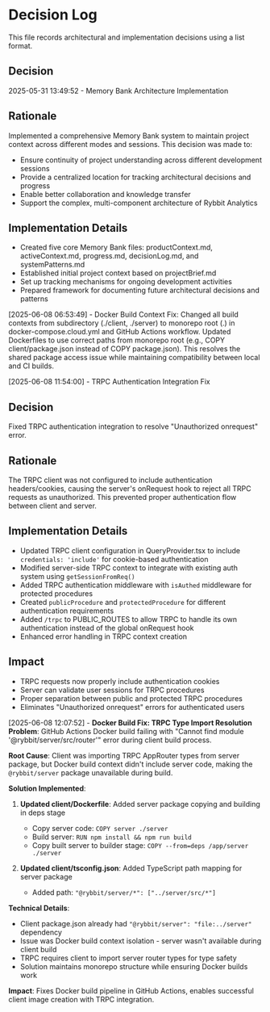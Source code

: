 # Decision Log

This file records architectural and implementation decisions using a list format.

## Decision

2025-05-31 13:49:52 - Memory Bank Architecture Implementation

## Rationale

Implemented a comprehensive Memory Bank system to maintain project context across different modes and sessions. This decision was made to:

- Ensure continuity of project understanding across different development sessions
- Provide a centralized location for tracking architectural decisions and progress
- Enable better collaboration and knowledge transfer
- Support the complex, multi-component architecture of Rybbit Analytics

## Implementation Details

- Created five core Memory Bank files: productContext.md, activeContext.md, progress.md, decisionLog.md, and systemPatterns.md
- Established initial project context based on projectBrief.md
- Set up tracking mechanisms for ongoing development activities
- Prepared framework for documenting future architectural decisions and patterns

[2025-06-08 06:53:49] - Docker Build Context Fix: Changed all build contexts from subdirectory (./client, ./server) to monorepo root (.) in docker-compose.cloud.yml and GitHub Actions workflow. Updated Dockerfiles to use correct paths from monorepo root (e.g., COPY client/package.json instead of COPY package.json). This resolves the shared package access issue while maintaining compatibility between local and CI builds.

[2025-06-08 11:54:00] - TRPC Authentication Integration Fix

## Decision

Fixed TRPC authentication integration to resolve "Unauthorized onrequest" error.

## Rationale

The TRPC client was not configured to include authentication headers/cookies, causing the server's onRequest hook to reject all TRPC requests as unauthorized. This prevented proper authentication flow between client and server.

## Implementation Details

- Updated TRPC client configuration in QueryProvider.tsx to include `credentials: 'include'` for cookie-based authentication
- Modified server-side TRPC context to integrate with existing auth system using `getSessionFromReq()`
- Added TRPC authentication middleware with `isAuthed` middleware for protected procedures
- Created `publicProcedure` and `protectedProcedure` for different authentication requirements
- Added `/trpc` to PUBLIC_ROUTES to allow TRPC to handle its own authentication instead of the global onRequest hook
- Enhanced error handling in TRPC context creation

## Impact

- TRPC requests now properly include authentication cookies
- Server can validate user sessions for TRPC procedures
- Proper separation between public and protected TRPC procedures
- Eliminates "Unauthorized onrequest" errors for authenticated users

[2025-06-08 12:07:52] - **Docker Build Fix: TRPC Type Import Resolution**
**Problem**: GitHub Actions Docker build failing with "Cannot find module '@rybbit/server/src/router'" error during client build process.

**Root Cause**: Client was importing TRPC AppRouter types from server package, but Docker build context didn't include server code, making the `@rybbit/server` package unavailable during build.

**Solution Implemented**:

1. **Updated client/Dockerfile**: Added server package copying and building in deps stage

   - Copy server code: `COPY server ./server`
   - Build server: `RUN npm install && npm run build`
   - Copy built server to builder stage: `COPY --from=deps /app/server ./server`

2. **Updated client/tsconfig.json**: Added TypeScript path mapping for server package
   - Added path: `"@rybbit/server/*": ["../server/src/*"]`

**Technical Details**:

- Client package.json already had `"@rybbit/server": "file:../server"` dependency
- Issue was Docker build context isolation - server wasn't available during client build
- TRPC requires client to import server router types for type safety
- Solution maintains monorepo structure while ensuring Docker builds work

**Impact**: Fixes Docker build pipeline in GitHub Actions, enables successful client image creation with TRPC integration.
